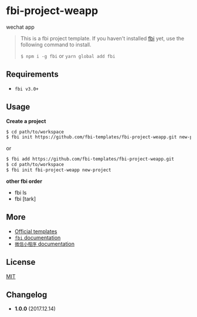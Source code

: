 # fbi-project-weapp
wechat app 

> This is a fbi project template. If you haven't installed [fbi](https://github.com/AlloyTeam/fbi) yet, use the following command to install.
>
> `$ npm i -g fbi` or `yarn global add fbi`
## Requirements
- `fbi v3.0+`

## Usage

**Create a project**

```bash
$ cd path/to/workspace
$ fbi init https://github.com/fbi-templates/fbi-project-weapp.git new-project  
```

or

```bash
$ fbi add https://github.com/fbi-templates/fbi-project-weapp.git
$ cd path/to/workspace
$ fbi init fbi-project-weapp new-project 
```

**other fbi order**

- fbi ls
- fbi [tark]

## More

- [Official templates](https://github.com/fbi-templates)
- [`fbi` documentation](https://neikvon.gitbooks.io/fbi/content/)
- [`微信小程序` documentation](https://mp.weixin.qq.com/debug/wxadoc/dev/framework/MINA.html)

## License

[MIT](https://opensource.org/licenses/MIT)

## Changelog

- **1.0.0** (2017.12.14)
